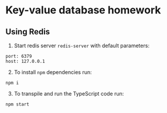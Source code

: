 # Key-value database homework

## Using Redis

1. Start redis server `redis-server` with default parameters:

```
port: 6379
host: 127.0.0.1
```

2. To install `npm` dependencies run:

```
npm i
```

3. To transpile and run the TypeScript code run:

```
npm start
```
